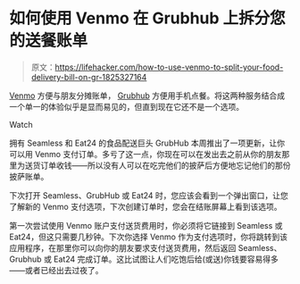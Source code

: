 # 如何使用 Venmo 在 Grubhub 上拆分您的送餐账单

> 原文：<https://lifehacker.com/how-to-use-venmo-to-split-your-food-delivery-bill-on-gr-1825327164>

[Venmo](https://twocents.lifehacker.com/whats-better-apple-pay-cash-vs-google-wallet-vs-venm-1821218263) 方便与朋友分摊账单， [Grubhub](https://lifehacker.com/im-grubhub-cto-maria-belousova-and-this-is-how-i-work-1819373669#_ga=2.161602684.151127572.1523807864-396842925.1520800403) 方便用手机点餐。将这两种服务结合成一个单一的体验似乎是显而易见的，但直到现在它还不是一个选项。

Watch

拥有 Seamless 和 Eat24 的食品配送巨头 GrubHub 本周推出了一项更新，让你可以用 Venmo 支付订单。多亏了这一点，你现在可以在发出去之前从你的朋友那里为送货订单收钱——所以没有人可以在吃完他们的披萨后方便地忘记他们的那份披萨账单。

下次打开 Seamless、GrubHub 或 Eat24 时，您应该会看到一个弹出窗口，让您了解新的 Venmo 支付选项，下次创建订单时，您会在结账屏幕上看到该选项。

第一次尝试使用 Venmo 账户支付送货费用时，你必须将它链接到 Seamless 或 Eat24，但这只需要几秒钟。下次你选择 Venmo 作为支付选项时，你将跳转到该应用程序，在那里你可以向你的朋友要求支付送货费用，然后返回 Seamless、Grubhub 或 Eat24 完成订单。这比试图让人们吃饱后给(或送)你钱要容易得多——或者已经出去过夜了。